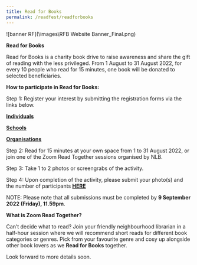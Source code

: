 ```yaml
---
title: Read for Books
permalink: /readfest/readforbooks
---
```

![banner RF](\images\RFB Website Banner_Final.png)

**Read for Books**

Read for Books is a charity book drive to raise awareness and share the gift of reading with the less privileged. From 1 August to 31 August 2022, for every 10 people who read for 15 minutes, one book will be donated to selected beneficiaries.


**How to participate in Read for Books:**

Step 1: Register your interest by submitting the registration forms via the links below.

**[Individuals](https://go.gov.sg/rfb2022-individuals)**  

**[Schools](https://go.gov.sg/rfb2022-schools)**  

**[Organisations](https://go.gov.sg/rfb2022-organisations)**  

Step 2: Read for 15 minutes at your own space from 1 to 31 August 2022, or join one of the Zoom Read Together sessions organised by NLB. 

Step 3: Take 1 to 2 photos or screengrabs of the activity.

Step 4: Upon completion of the activity, please submit your photo(s) and the number of participants **[HERE](https://go.gov.sg/rfb2022-submit)**  

NOTE: Please note that all submissions must be completed by **9 September 2022 (Friday), 11.59pm**.



**What is Zoom Read Together?**

Can’t decide what to read? Join your friendly neighbourhood librarian in a half-hour session where we will recommend short reads for different book categories or genres. Pick from your favourite genre and cosy up alongside other book lovers as we **Read for Books** together. 

Look forward to more details soon.